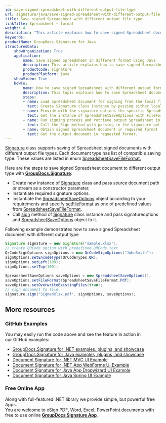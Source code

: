 ```yaml
---
id: save-signed-spreadsheet-with-different-output-file-type
url: signature/java/save-signed-spreadsheet-with-different-output-file-type
title: Save signed Spreadsheet with different output file type
linkTitle: Spreadsheet → format
weight: 4
description: "This article explains how to save signed Spreadsheet document with various file formats by GroupDocs.Signature API."
keywords: 
productName: GroupDocs.Signature for Java
structuredData:
    showOrganization: True
    application:    
        name: Save signed Spreadsheet in different format using Java    
        description: This article explains how to save signed Spreadsheet document in differnt output format using Java language and GroupDocs.Signature for Java APIs
        productCode: signature
        productPlatform: java 
    showVideo: True
    howTo:
        name: How to save signed Spreadsheet with different output format file using Java 
        description: This topic explains how to save Spreadsheet documents with specific file format using Java
        steps:
        - name: Load Spreadsheet document for signing from the local file or stream.
          text: Create Signature class instance by passing either local or network file path or stream. 
        - name: Provide with the signature options the specific SpreadsheetSaveOptions in. 
          text: Set the instance of SpreadsheetSaveOptions with FileFormat and Overwrite properties to setup the saving policy.
        - name: Run signing process and retrieve output Spreadsheet in desired format 
          text: Call the Sign method with passing in the signature options and the Spreadsheet save options.
        - name: Obtain signed Spreadsheet document in required format
          text: Get the output document in requested format.
---
```

[Signature](https://reference.groupdocs.com/java/signature/com.groupdocs.signature/Signature) class supports saving of Spreadsheet signed documents with different output file types. Each document type has list of compatible saving type. These values are listed in enum [SpreadsheetSaveFileFormat.](https://reference.groupdocs.com/java/signature/com.groupdocs.signature.domain.enums/SpreadsheetSaveFileFormat)

Here are the steps to save signed Spreadsheet document to different output type with [**GroupDocs.Signature**](https://products.groupdocs.com/signature/java):

*   Create new instance of [Signature](https://reference.groupdocs.com/java/signature/com.groupdocs.signature/Signature) class and pass source document path or stream as a constructor parameter.    
*   Instantiate required signature options.    
*   Instantiate the [SpreadsheetSaveOptions](https://reference.groupdocs.com/java/signature/com.groupdocs.signature.options.saveoptions/SpreadsheetSaveOptions) object according to your requirements and specify [setFileFormat](https://reference.groupdocs.com/java/signature/com.groupdocs.signature.options.saveoptions/SpreadsheetSaveOptions#setFileFormat(int)) as one of predefined values from [SpreadsheetSaveFileFormat](https://reference.groupdocs.com/java/signature/com.groupdocs.signature.domain.enums/SpreadsheetSaveFileFormat).
*   Call [sign](https://reference.groupdocs.com/java/signature/com.groupdocs.signature/Signature#sign(java.io.OutputStream,%20com.groupdocs.signature.options.sign.SignOptions)) method of [Signature](https://reference.groupdocs.com/java/signature/com.groupdocs.signature/Signature) class instance and pass signatureoptions and [SpreadsheetSaveOptions](https://reference.groupdocs.com/java/signature/com.groupdocs.signature.options.saveoptions/SpreadsheetSaveOptions) object to it.
    

Following example demonstrates how to save signed Spreadsheet document with different output type

```java
Signature signature = new Signature("sample.xlsx");
// create QRCode option with predefined QRCode text
QrCodeSignOptions signOptions = new QrCodeSignOptions("JohnSmith");
signOptions.setEncodeType(QrCodeTypes.QR);
signOptions.setLeft(100);
signOptions.setTop(100);
 
SpreadsheetSaveOptions saveOptions = new SpreadsheetSaveOptions();
saveOptions.setFileFormat(SpreadsheetSaveFileFormat.Pdf);
saveOptions.setOverwriteExistingFiles(true);
// sign document to file
signature.sign("SignedXlsx.pdf", signOptions, saveOptions);
```

## More resources

### GitHub Examples 

You may easily run the code above and see the feature in action in our GitHub examples:

*   [GroupDocs.Signature for .NET examples, plugins, and showcase](https://github.com/groupdocs-signature/GroupDocs.Signature-for-.NET)    
*   [GroupDocs.Signature for Java examples, plugins, and showcase](https://github.com/groupdocs-signature/GroupDocs.Signature-for-Java)    
*   [Document Signature for .NET MVC UI Example](https://github.com/groupdocs-signature/GroupDocs.Signature-for-.NET-MVC)    
*   [Document Signature for .NET App WebForms UI Example](https://github.com/groupdocs-signature/GroupDocs.Signature-for-.NET-WebForms)    
*   [Document Signature for Java App Dropwizard UI Example](https://github.com/groupdocs-signature/GroupDocs.Signature-for-Java-Dropwizard)   
*   [Document Signature for Java Spring UI Example](https://github.com/groupdocs-signature/GroupDocs.Signature-for-Java-Spring)
    

### Free Online App 

Along with full-featured .NET library we provide simple, but powerful free Apps.  
You are welcome to eSign PDF, Word, Excel, PowerPoint documents with free to use online **[GroupDocs Signature App](https://products.groupdocs.app/signature)**.
